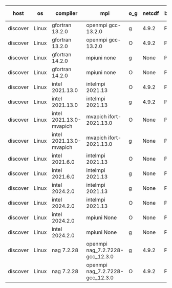 

| host     | os       | compiler                              | mpi                      | o_g        | netcdf        | build       | u_pass          | u_fail          | s_pass            | s_fail            | e_pass             | e_fail             | nuopc_pass       | nuopc_fail       | artifacts link          |
|----------|----------|---------------------------------------|--------------------------|------------|---------------|-------------|-----------------|-----------------|-------------------|-------------------|--------------------|--------------------|------------------|------------------|-------------------------|
| discover | Linux | gfortran 13.2.0 | openmpi gcc-13.2.0  | g | 4.9.2  | PASS | None | None | None | None | None | None | None | None | <a href="https://github.com/esmf-org/esmf-test-artifacts/tree/6ab072c918561deb24c20861f690ad5e53ba78b9/develop/gfortran/13.2.0/g/openmpi/gcc-13.2.0" target="_blank">6ab072c</a> | 
| discover | Linux | gfortran 13.2.0 | openmpi gcc-13.2.0  | O | 4.9.2  | PASS | None | None | None | None | None | None | None | None | <a href="https://github.com/esmf-org/esmf-test-artifacts/tree/4b3f57f673ce2f093e006023ef8862d4b1b561da/develop/gfortran/13.2.0/O/openmpi/gcc-13.2.0" target="_blank">4b3f57f</a> | 
| discover | Linux | gfortran 14.2.0 | mpiuni none  | g | None  | PASS | None | None | None | None | None | None | None | None | <a href="https://github.com/esmf-org/esmf-test-artifacts/tree/5bf3a0b43f625cb1a84e5ff67c8b8679086fab8a/develop/gfortran/14.2.0/g/mpiuni/none" target="_blank">5bf3a0b</a> | 
| discover | Linux | gfortran 14.2.0 | mpiuni none  | O | None  | PASS | None | None | None | None | None | None | None | None | <a href="https://github.com/esmf-org/esmf-test-artifacts/tree/dc36103328e9ed7e409b2b0e0fe4c0a67fd9536f/develop/gfortran/14.2.0/O/mpiuni/none" target="_blank">dc36103</a> | 
| discover | Linux | intel 2021.13.0 | intelmpi 2021.13  | O | 4.9.2  | PASS | None | None | None | None | None | None | None | None | <a href="https://github.com/esmf-org/esmf-test-artifacts/tree/a3bc14bba26f3af1588b318c97c3d56faa596490/develop/intel/2021.13.0/O/intelmpi/2021.13" target="_blank">a3bc14b</a> | 
| discover | Linux | intel 2021.13.0 | intelmpi 2021.13  | g | 4.9.2  | PASS | None | None | None | None | None | None | None | None | <a href="https://github.com/esmf-org/esmf-test-artifacts/tree/230151a26ab403987a10a139c7acca610cfb7969/develop/intel/2021.13.0/g/intelmpi/2021.13" target="_blank">230151a</a> | 
| discover | Linux | intel 2021.13.0-mvapich | mvapich ifort-2021.13.0  | O | None  | PASS | None | None | None | None | None | None | None | None | <a href="https://github.com/esmf-org/esmf-test-artifacts/tree/37b1c891ef7843e8ad92631f64e44dc102b2b47e/develop/intel/2021.13.0-mvapich/O/mvapich/ifort-2021.13.0" target="_blank">37b1c89</a> | 
| discover | Linux | intel 2021.13.0-mvapich | mvapich ifort-2021.13.0  | g | None  | PASS | None | None | None | None | None | None | None | None | <a href="https://github.com/esmf-org/esmf-test-artifacts/tree/0f71c441ade990d29f5a9a190b13c00a07ab6713/develop/intel/2021.13.0-mvapich/g/mvapich/ifort-2021.13.0" target="_blank">0f71c44</a> | 
| discover | Linux | intel 2021.6.0 | intelmpi 2021.13  | O | None  | PASS | None | None | None | None | None | None | None | None | <a href="https://github.com/esmf-org/esmf-test-artifacts/tree/5ed035f5981421ef53e1c4444973d630af88640b/develop/intel/2021.6.0/O/intelmpi/2021.13" target="_blank">5ed035f</a> | 
| discover | Linux | intel 2021.6.0 | intelmpi 2021.13  | g | None  | PASS | None | None | None | None | None | None | None | None | <a href="https://github.com/esmf-org/esmf-test-artifacts/tree/ed1aefd20a8cb1856db190ef354b53b6af87afe1/develop/intel/2021.6.0/g/intelmpi/2021.13" target="_blank">ed1aefd</a> | 
| discover | Linux | intel 2024.2.0 | intelmpi 2021.13  | g | None  | PASS | None | None | None | None | None | None | None | None | <a href="https://github.com/esmf-org/esmf-test-artifacts/tree/05a20e9c7a471613883546606961ac144a373ea5/develop/intel/2024.2.0/g/intelmpi/2021.13" target="_blank">05a20e9</a> | 
| discover | Linux | intel 2024.2.0 | intelmpi 2021.13  | O | None  | PASS | None | None | None | None | None | None | None | None | <a href="https://github.com/esmf-org/esmf-test-artifacts/tree/83d26e8fd581a4b4299e7eed09785c966bbb5820/develop/intel/2024.2.0/O/intelmpi/2021.13" target="_blank">83d26e8</a> | 
| discover | Linux | intel 2024.2.0 | mpiuni None  | O | None  | PASS | 12560 | 0 | 9 | 0 | 42 | 0 | None | None | <a href="https://github.com/esmf-org/esmf-test-artifacts/tree/2cb96c5b28b56d3ab15c7548d7bedc28b5b5e5eb/develop/intel/2024.2.0/O/mpiuni/None" target="_blank">2cb96c5</a> | 
| discover | Linux | intel 2024.2.0 | mpiuni None  | g | None  | PASS | None | None | None | None | None | None | None | None | <a href="https://github.com/esmf-org/esmf-test-artifacts/tree/252b9e2f3fe9dde02f14eb60401c1cd90a9c3573/develop/intel/2024.2.0/g/mpiuni/None" target="_blank">252b9e2</a> | 
| discover | Linux | nag 7.2.28 | openmpi nag_7.2.7228-gcc_12.3.0  | g | 4.9.2  | PASS | None | None | None | None | None | None | None | None | <a href="https://github.com/esmf-org/esmf-test-artifacts/tree/ac2ac2111098d27123b4e375396c2cbc10415495/develop/nag/7.2.28/g/openmpi/nag_7.2.7228-gcc_12.3.0" target="_blank">ac2ac21</a> | 
| discover | Linux | nag 7.2.28 | openmpi nag_7.2.7228-gcc_12.3.0  | O | 4.9.2  | PASS | None | None | None | None | None | None | None | None | <a href="https://github.com/esmf-org/esmf-test-artifacts/tree/a6972f6e6ee86e5ae559a35813f0faa9bd582dc1/develop/nag/7.2.28/O/openmpi/nag_7.2.7228-gcc_12.3.0" target="_blank">a6972f6</a> | 
